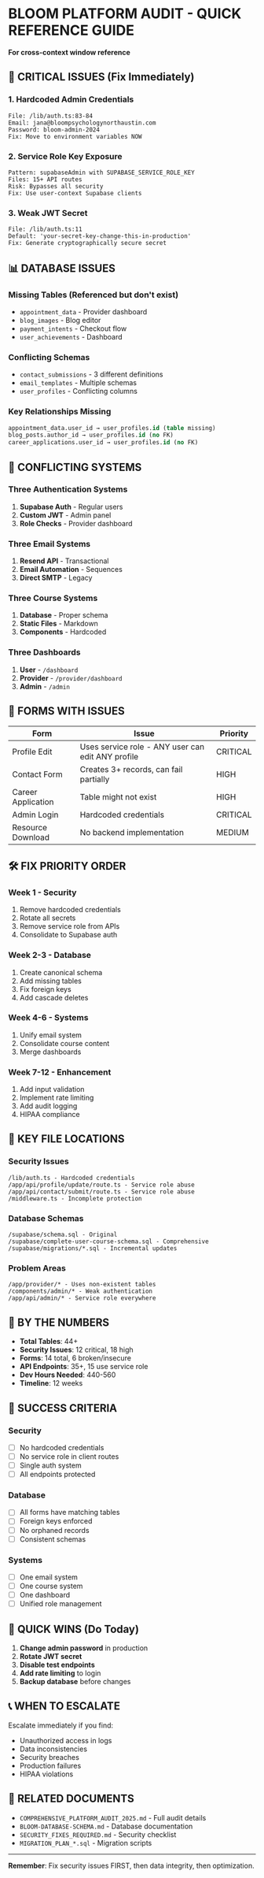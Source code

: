# BLOOM PLATFORM AUDIT - QUICK REFERENCE GUIDE
**For cross-context window reference**

## 🚨 CRITICAL ISSUES (Fix Immediately)

### 1. Hardcoded Admin Credentials
```
File: /lib/auth.ts:83-84
Email: jana@bloompsychologynorthaustin.com
Password: bloom-admin-2024
Fix: Move to environment variables NOW
```

### 2. Service Role Key Exposure
```
Pattern: supabaseAdmin with SUPABASE_SERVICE_ROLE_KEY
Files: 15+ API routes
Risk: Bypasses all security
Fix: Use user-context Supabase clients
```

### 3. Weak JWT Secret
```
File: /lib/auth.ts:11
Default: 'your-secret-key-change-this-in-production'
Fix: Generate cryptographically secure secret
```

## 📊 DATABASE ISSUES

### Missing Tables (Referenced but don't exist)
- `appointment_data` - Provider dashboard
- `blog_images` - Blog editor  
- `payment_intents` - Checkout flow
- `user_achievements` - Dashboard

### Conflicting Schemas
- `contact_submissions` - 3 different definitions
- `email_templates` - Multiple schemas
- `user_profiles` - Conflicting columns

### Key Relationships Missing
```sql
appointment_data.user_id → user_profiles.id (table missing)
blog_posts.author_id → user_profiles.id (no FK)
career_applications.user_id → user_profiles.id (no FK)
```

## 🔄 CONFLICTING SYSTEMS

### Three Authentication Systems
1. **Supabase Auth** - Regular users
2. **Custom JWT** - Admin panel
3. **Role Checks** - Provider dashboard

### Three Email Systems
1. **Resend API** - Transactional
2. **Email Automation** - Sequences
3. **Direct SMTP** - Legacy

### Three Course Systems
1. **Database** - Proper schema
2. **Static Files** - Markdown
3. **Components** - Hardcoded

### Three Dashboards
1. **User** - `/dashboard`
2. **Provider** - `/provider/dashboard`
3. **Admin** - `/admin`

## 📝 FORMS WITH ISSUES

| Form | Issue | Priority |
|------|-------|----------|
| Profile Edit | Uses service role - ANY user can edit ANY profile | CRITICAL |
| Contact Form | Creates 3+ records, can fail partially | HIGH |
| Career Application | Table might not exist | HIGH |
| Admin Login | Hardcoded credentials | CRITICAL |
| Resource Download | No backend implementation | MEDIUM |

## 🛠️ FIX PRIORITY ORDER

### Week 1 - Security
1. Remove hardcoded credentials
2. Rotate all secrets
3. Remove service role from APIs
4. Consolidate to Supabase auth

### Week 2-3 - Database
1. Create canonical schema
2. Add missing tables
3. Fix foreign keys
4. Add cascade deletes

### Week 4-6 - Systems
1. Unify email system
2. Consolidate course content
3. Merge dashboards

### Week 7-12 - Enhancement
1. Add input validation
2. Implement rate limiting
3. Add audit logging
4. HIPAA compliance

## 📁 KEY FILE LOCATIONS

### Security Issues
```
/lib/auth.ts - Hardcoded credentials
/app/api/profile/update/route.ts - Service role abuse
/app/api/contact/submit/route.ts - Service role abuse
/middleware.ts - Incomplete protection
```

### Database Schemas
```
/supabase/schema.sql - Original
/supabase/complete-user-course-schema.sql - Comprehensive
/supabase/migrations/*.sql - Incremental updates
```

### Problem Areas
```
/app/provider/* - Uses non-existent tables
/components/admin/* - Weak authentication
/app/api/admin/* - Service role everywhere
```

## 🔢 BY THE NUMBERS

- **Total Tables**: 44+
- **Security Issues**: 12 critical, 18 high
- **Forms**: 14 total, 6 broken/insecure
- **API Endpoints**: 35+, 15 use service role
- **Dev Hours Needed**: 440-560
- **Timeline**: 12 weeks

## 🎯 SUCCESS CRITERIA

### Security
- [ ] No hardcoded credentials
- [ ] No service role in client routes
- [ ] Single auth system
- [ ] All endpoints protected

### Database
- [ ] All forms have matching tables
- [ ] Foreign keys enforced
- [ ] No orphaned records
- [ ] Consistent schemas

### Systems
- [ ] One email system
- [ ] One course system
- [ ] One dashboard
- [ ] Unified role management

## 🚀 QUICK WINS (Do Today)

1. **Change admin password** in production
2. **Rotate JWT secret** 
3. **Disable test endpoints**
4. **Add rate limiting** to login
5. **Backup database** before changes

## 📞 WHEN TO ESCALATE

Escalate immediately if you find:
- Unauthorized access in logs
- Data inconsistencies
- Security breaches
- Production failures
- HIPAA violations

## 🔗 RELATED DOCUMENTS

- `COMPREHENSIVE_PLATFORM_AUDIT_2025.md` - Full audit details
- `BLOOM-DATABASE-SCHEMA.md` - Database documentation
- `SECURITY_FIXES_REQUIRED.md` - Security checklist
- `MIGRATION_PLAN_*.sql` - Migration scripts

---

**Remember**: Fix security issues FIRST, then data integrity, then optimization.